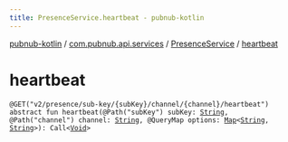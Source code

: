 ```yaml
---
title: PresenceService.heartbeat - pubnub-kotlin
---
```


[pubnub-kotlin](../../index.html) / [com.pubnub.api.services](../index.html) / [PresenceService](index.html) / [heartbeat](./heartbeat.html)

# heartbeat

`@GET("v2/presence/sub-key/{subKey}/channel/{channel}/heartbeat") abstract fun heartbeat(@Path("subKey") subKey: `[`String`](https://kotlinlang.org/api/latest/jvm/stdlib/kotlin/-string/index.html)`, @Path("channel") channel: `[`String`](https://kotlinlang.org/api/latest/jvm/stdlib/kotlin/-string/index.html)`, @QueryMap options: `[`Map`](https://kotlinlang.org/api/latest/jvm/stdlib/kotlin.collections/-map/index.html)`<`[`String`](https://kotlinlang.org/api/latest/jvm/stdlib/kotlin/-string/index.html)`, `[`String`](https://kotlinlang.org/api/latest/jvm/stdlib/kotlin/-string/index.html)`>): Call<`[`Void`](https://docs.oracle.com/javase/6/docs/api/java/lang/Void.html)`>`